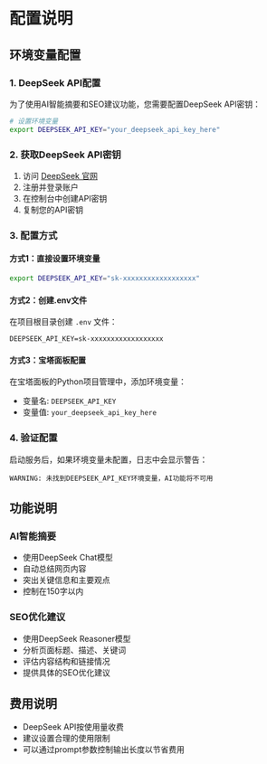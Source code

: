 # 配置说明

## 环境变量配置

### 1. DeepSeek API配置

为了使用AI智能摘要和SEO建议功能，您需要配置DeepSeek API密钥：

```bash
# 设置环境变量
export DEEPSEEK_API_KEY="your_deepseek_api_key_here"
```

### 2. 获取DeepSeek API密钥

1. 访问 [DeepSeek 官网](https://platform.deepseek.com/)
2. 注册并登录账户
3. 在控制台中创建API密钥
4. 复制您的API密钥

### 3. 配置方式

#### 方式1：直接设置环境变量
```bash
export DEEPSEEK_API_KEY="sk-xxxxxxxxxxxxxxxxxx"
```

#### 方式2：创建.env文件
在项目根目录创建 `.env` 文件：
```
DEEPSEEK_API_KEY=sk-xxxxxxxxxxxxxxxxxx
```

#### 方式3：宝塔面板配置
在宝塔面板的Python项目管理中，添加环境变量：
- 变量名: `DEEPSEEK_API_KEY`
- 变量值: `your_deepseek_api_key_here`

### 4. 验证配置

启动服务后，如果环境变量未配置，日志中会显示警告：
```
WARNING: 未找到DEEPSEEK_API_KEY环境变量，AI功能将不可用
```

## 功能说明

### AI智能摘要
- 使用DeepSeek Chat模型
- 自动总结网页内容
- 突出关键信息和主要观点
- 控制在150字以内

### SEO优化建议
- 使用DeepSeek Reasoner模型
- 分析页面标题、描述、关键词
- 评估内容结构和链接情况
- 提供具体的SEO优化建议

## 费用说明

- DeepSeek API按使用量收费
- 建议设置合理的使用限制
- 可以通过prompt参数控制输出长度以节省费用 